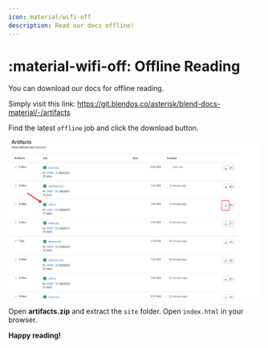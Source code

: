 ```yaml
---
icon: material/wifi-off
description: Read our docs offline!
---
```


# :material-wifi-off: Offline Reading

You can download our docs for offline reading.

Simply visit this link: https://git.blendos.co/asterisk/blend-docs-material/-/artifacts

Find the latest `offline` job and click the download button.

![offline-artifacts](assets/img/gitlab-offline.png)

Open **artifacts.zip** and extract the `site` folder. Open `index.html` in your browser. 

**Happy reading!**
